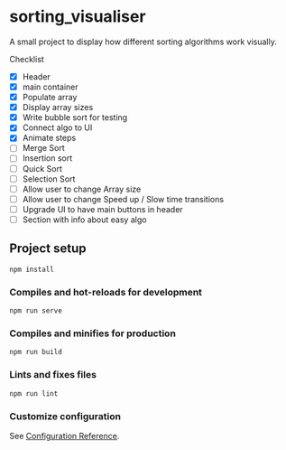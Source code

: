 # sorting_visualiser

A small project to display how different sorting algorithms work visually. 


Checklist 
- [x] Header
- [x] main container
- [x] Populate array
- [x] Display array sizes
- [x] Write bubble sort for testing
- [x] Connect algo to UI
- [x] Animate steps 
- [ ] Merge Sort
- [ ] Insertion sort 
- [ ] Quick Sort
- [ ] Selection Sort
- [ ] Allow user to change Array size 
- [ ] Allow user to change Speed up / Slow time transitions
- [ ] Upgrade UI to have main buttons in header
- [ ] Section with info about easy algo

## Project setup
```
npm install
```

### Compiles and hot-reloads for development
```
npm run serve
```

### Compiles and minifies for production
```
npm run build
```

### Lints and fixes files
```
npm run lint
```

### Customize configuration
See [Configuration Reference](https://cli.vuejs.org/config/).
